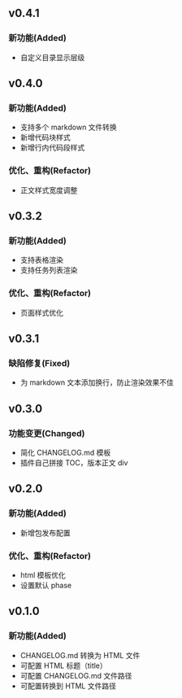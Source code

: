 
<!-- ## unreleased / vX.Y.Z    -->
<!-- ### 新功能(Added)           -->
<!-- ### 缺陷修复(Fixed)          -->
<!-- ### 功能变更(Changed)        -->
<!-- ### 优化、重构(Refactor)      -->
<!-- ### 即将废弃功能(Deprecated)  -->
<!-- ### 已废弃功能(Removed)      -->
<!-- ### 安全问题修复(Security)    -->

## v0.4.1
### 新功能(Added)
- 自定义目录显示层级

## v0.4.0
### 新功能(Added)
- 支持多个 markdown 文件转换
- 新增代码块样式
- 新增行内代码段样式
### 优化、重构(Refactor)
- 正文样式宽度调整

## v0.3.2
### 新功能(Added)
- 支持表格渲染
- 支持任务列表渲染
### 优化、重构(Refactor)
- 页面样式优化

## v0.3.1
### 缺陷修复(Fixed)
- 为 markdown 文本添加换行，防止渲染效果不佳

## v0.3.0
### 功能变更(Changed)
- 简化 CHANGELOG.md 模板
- 插件自己拼接 TOC，版本正文 div

## v0.2.0
### 新功能(Added)
- 新增包发布配置
### 优化、重构(Refactor)
- html 模板优化
- 设置默认 phase


## v0.1.0
### 新功能(Added)
- CHANGELOG.md 转换为 HTML 文件
- 可配置 HTML 标题（title）
- 可配置 CHANGELOG.md 文件路径
- 可配置转换到 HTML 文件路径

